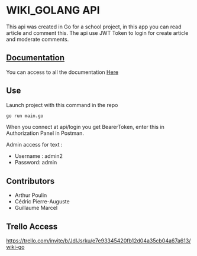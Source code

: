 # WIKI_GOLANG API

This api was created in Go for a school project, in this app you can read article and comment this.
The api use JWT Token to login for create article and moderate comments.

##  [Documentation](docs/documentation.md)

You can access to all the documentation [Here](docs/documentation.md)

## Use

Launch project with this command in the repo

```bash
go run main.go
```

When you connect at api/login you get BearerToken, enter this in Authorization Panel in Postman.

Admin access for text :
* Username : admin2  
* Password: admin

## Contributors
 
* Arthur Poulin
* Cédric Pierre-Auguste
* Guillaume Marcel

## Trello Access

https://trello.com/invite/b/JdlJsrku/e7e93345420fb12d04a35cb04a67a613/wiki-go
